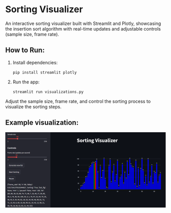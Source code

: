 # Sorting Visualizer

An interactive sorting visualizer built with Streamlit and Plotly, showcasing the insertion sort algorithm with real-time updates and adjustable controls (sample size, frame rate).

## How to Run:
1. Install dependencies:
    ```
    pip install streamlit plotly
    ```
2. Run the app:
    ```
    streamlit run visualizations.py
    ```

Adjust the sample size, frame rate, and control the sorting process to visualize the sorting steps.

## Example visualization: 

![Sorting Visualizer](images/example.png)
